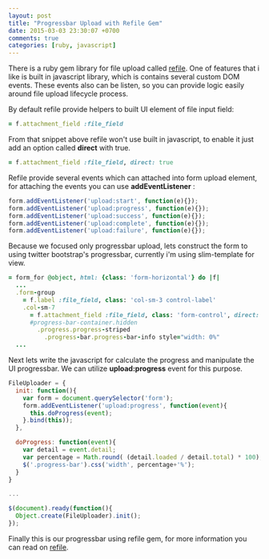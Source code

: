 ```yaml
---
layout: post
title: "Progressbar Upload with Refile Gem"
date: 2015-03-03 23:30:07 +0700
comments: true
categories: [ruby, javascript]
---
```

There is a ruby gem library for file upload called [refile](https://github.com/refile/refile).
One of features that i like is built in javascript library, which is contains several custom DOM events.
These events also can be listen, so you can provide logic easily around file upload lifecycle process.

By default refile provide helpers to built UI element of file input field:

```ruby
= f.attachment_field :file_field
```

From that snippet above refile won't use built in javascript, to enable it just add an option called **direct** with true.
<!-- MORE -->
```ruby
= f.attachment_field :file_field, direct: true
```
Refile provide several events which can attached into form upload element, for attaching the events you can use **addEventListener** :
```javascript
form.addEventListener('upload:start', function(e){});
form.addEventListener('upload:progress', function(e){});
form.addEventListener('upload:success', function(e){});
form.addEventListener('upload:complete', function(e){});
form.addEventListener('upload:failure', function(e){});
```
Because we focused only progressbar upload, lets construct the form to using twitter bootstrap's progressbar, currently i'm using slim-template for view.
```ruby
= form_for @object, html: {class: 'form-horizontal'} do |f|
  ...
  .form-group
    = f.label :file_field, class: 'col-sm-3 control-label'
    .col-sm-7
      = f.attachment_field :file_field, class: 'form-control', direct: true
      #progress-bar-container.hidden
        .progress.progress-striped
          .progress-bar.progress-bar-info style="width: 0%"
  ...
```
Next lets write the javascript for calculate the progress and manipulate the UI progressbar.
We can utilize **upload:progress** event for this purpose.
```javascript
FileUploader = {
  init: function(){
    var form = document.querySelector('form');
    form.addEventListener('upload:progress', function(event){
      this.doProgress(event);
    }.bind(this));
  },

  doProgress: function(event){
    var detail = event.detail;
    var percentage = Math.round( (detail.loaded / detail.total) * 100);
    $('.progress-bar').css('width', percentage+'%');
  }
}

...

$(document).ready(function(){
  Object.create(FileUploader).init();
});
```
Finally this is our progressbar using refile gem, for more information you can read on [refile](https://github.com/refile/refile).
